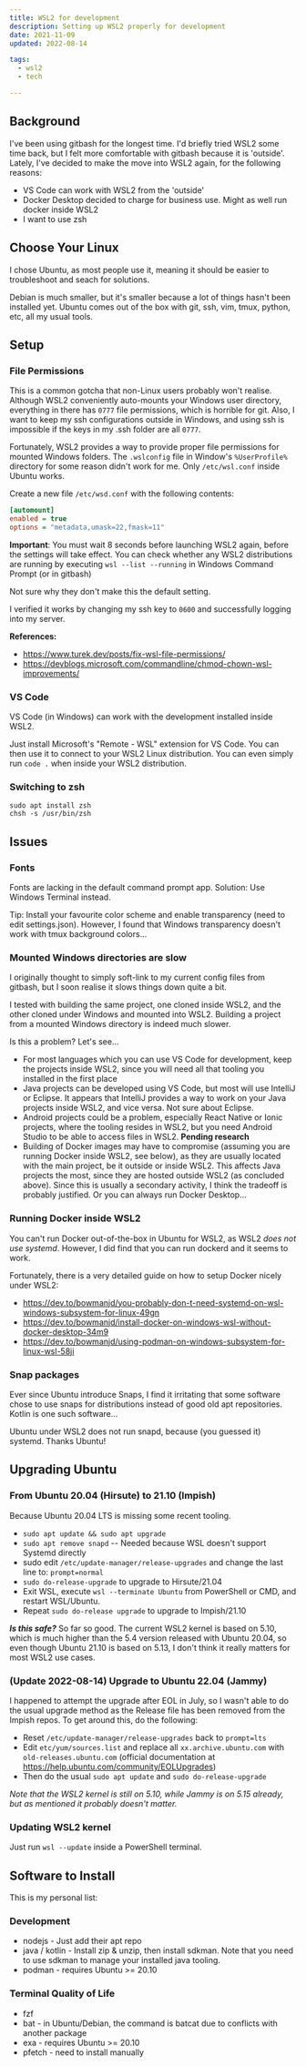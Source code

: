 ```yaml
---
title: WSL2 for development
description: Setting up WSL2 properly for development
date: 2021-11-09
updated: 2022-08-14

tags:
  - wsl2
  - tech

---
```

## Background

I've been using gitbash for the longest time. I'd briefly tried WSL2 some time back, but I felt more comfortable with gitbash because it is 'outside'. Lately, I've decided to make the move into WSL2 again, for the following reasons:

- VS Code can work with WSL2 from the 'outside'
- Docker Desktop decided to charge for business use. Might as well run docker inside WSL2
- I want to use zsh

## Choose Your Linux

I chose Ubuntu, as most people use it, meaning it should be easier to troubleshoot and seach for solutions.

Debian is much smaller, but it's smaller because a lot of things hasn't been installed yet. Ubuntu comes out of the box with git, ssh, vim, tmux, python, etc, all my usual tools.

## Setup

### File Permissions

This is a common gotcha that non-Linux users probably won't realise. Although WSL2 conveniently auto-mounts your Windows user directory, everything in there has `0777` file permissions, which is horrible for git. Also, I want to keep my ssh configurations outside in Windows, and using ssh is impossible if the keys in my .ssh folder are all `0777`.

Fortunately, WSL2 provides a way to provide proper file permissions for mounted Windows folders. The `.wslconfig` file in Window's `%UserProfile%` directory for some reason didn't work for me. Only `/etc/wsl.conf` inside Ubuntu works.

Create a new file `/etc/wsd.conf` with the following contents:

```ini
[automount]
enabled = true
options = "metadata,umask=22,fmask=11"
```

**Important**: You must wait 8 seconds before launching WSL2 again, before the settings will take effect. You can check whether any WSL2 distributions are running by executing `wsl --list --running` in Windows Command Prompt (or in gitbash)

Not sure why they don't make this the default setting.

I verified it works by changing my ssh key to `0600` and successfully logging into my server.

**References:**

- <https://www.turek.dev/posts/fix-wsl-file-permissions/>
- <https://devblogs.microsoft.com/commandline/chmod-chown-wsl-improvements/>

### VS Code

VS Code (in Windows) can work with the development installed inside WSL2.

Just install Microsoft's "Remote - WSL" extension for VS Code. You can then use it to connect to your WSL2 Linux distribution. You can even simply run `code .` when inside your WSL2 distribution.

### Switching to zsh

```shell
sudo apt install zsh
chsh -s /usr/bin/zsh
```

## Issues

### Fonts

Fonts are lacking in the default command prompt app. Solution: Use Windows Terminal instead.

Tip: Install your favourite color scheme and enable transparency (need to edit settings.json). However, I found that Windows transparency doesn't work with tmux background colors... 

### Mounted Windows directories are slow

I originally thought to simply soft-link to my current config files from gitbash, but I soon realise it slows things down quite a bit.

I tested with building the same project, one cloned inside WSL2, and the other cloned under Windows and mounted into WSL2. Building a project from a mounted Windows directory is indeed much slower.

Is this a problem? Let's see...

- For most languages which you can use VS Code for development, keep the projects inside WSL2, since you will need all that tooling you installed in the first place
- Java projects can be developed using VS Code, but most will use IntelliJ or Eclipse. It appears that IntelliJ provides a way to work on your Java projects inside WSL2, and vice versa. Not sure about Eclipse.
- Android projects could be a problem, especially React Native or Ionic projects, where the tooling resides in WSL2, but you need Android Studio to be able to access files in WSL2. **Pending research**
- Building of Docker images may have to compromise (assuming you are running Docker inside WSL2, see below), as they are usually located with the main project, be it outside or inside WSL2. This affects Java projects the most, since they are hosted outside WSL2 (as concluded above). Since this is usually a secondary activity, I think the tradeoff is probably justified. Or you can always run Docker Desktop...

### Running Docker inside WSL2

You can't run Docker out-of-the-box in Ubuntu for WSL2, as WSL2 _does not use systemd_. However, I did find that you can run dockerd and it seems to work.

Fortunately, there is a very detailed guide on how to setup Docker nicely under WSL2:

- <https://dev.to/bowmanjd/you-probably-don-t-need-systemd-on-wsl-windows-subsystem-for-linux-49gn>
- <https://dev.to/bowmanjd/install-docker-on-windows-wsl-without-docker-desktop-34m9>
- <https://dev.to/bowmanjd/using-podman-on-windows-subsystem-for-linux-wsl-58ji>

### Snap packages

Ever since Ubuntu introduce Snaps, I find it irritating that some software chose to use snaps for distributions instead of good old apt repositories. Kotlin is one such software...

Ubuntu under WSL2 does not run snapd, because (you guessed it) systemd. Thanks Ubuntu!

## Upgrading Ubuntu

### From Ubuntu 20.04 (Hirsute) to 21.10 (Impish)

Because Ubuntu 20.04 LTS is missing some recent tooling.

- `sudo apt update && sudo apt upgrade`
- `sudo apt remove snapd` -- Needed because WSL doesn't support Systemd directly
- sudo edit `/etc/update-manager/release-upgrades` and change the last line to: `prompt=normal`
- `sudo do-release-upgrade` to upgrade to Hirsute/21.04
- Exit WSL, execute `wsl --terminate Ubuntu` from PowerShell or CMD, and restart WSL/Ubuntu.
- Repeat `sudo do-release upgrade` to upgrade to Impish/21.10

_**Is this safe?**_ So far so good. The current WSL2 kernel is based on 5.10, which is much higher than the 5.4 version released with Ubuntu 20.04, so even though Ubuntu 21.10 is based on 5.13, I don't think it really matters for most WSL2 use cases.

### (Update 2022-08-14) Upgrade to Ubuntu 22.04 (Jammy)

I happened to attempt the upgrade after EOL in July, so I wasn't able to do the usual upgrade method as the Release file has been removed from the Impish repos. To get around this, do the following:

- Reset `/etc/update-manager/release-upgrades` back to `prompt=lts`
- Edit `etc/yum/sources.list` and replace all `xx.archive.ubuntu.com` with `old-releases.ubuntu.com` (official documentation at <https://help.ubuntu.com/community/EOLUpgrades>)
- Then do the usual `sudo apt update` and `sudo do-release-upgrade`

_Note that the WSL2 kernel is still on 5.10, while Jammy is on 5.15 already, but as mentioned it probably doesn't matter._

### Updating WSL2 kernel

Just run `wsl --update` inside a PowerShell terminal.

## Software to Install

This is my personal list:

### Development

- nodejs - Just add their apt repo
- java / kotlin - Install zip & unzip, then install sdkman. Note that you need to use sdkman to manage your installed java tooling.
- podman - requires Ubuntu >= 20.10

### Terminal Quality of Life

- fzf
- bat - in Ubuntu/Debian, the command is batcat due to conflicts with another package
- exa - requires Ubuntu >= 20.10
- pfetch - need to install manually
